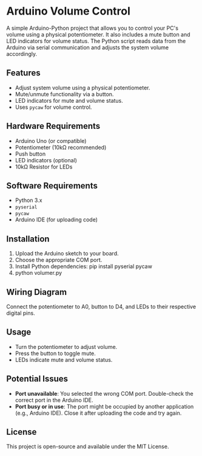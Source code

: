 # Arduino Volume Control

A simple Arduino-Python project that allows you to control your PC's volume using a physical potentiometer. It also includes a mute button and LED indicators for volume status. The Python script reads data from the Arduino via serial communication and adjusts the system volume accordingly.

## Features
- Adjust system volume using a physical potentiometer.
- Mute/unmute functionality via a button.
- LED indicators for mute and volume status.
- Uses `pycaw` for volume control.

## Hardware Requirements
- Arduino Uno (or compatible)
- Potentiometer (10kΩ recommended)
- Push button
- LED indicators (optional)
- 10kΩ Resistor for LEDs

## Software Requirements
- Python 3.x
- `pyserial`
- `pycaw`
- Arduino IDE (for uploading code)

## Installation
1. Upload the Arduino sketch to your board.
2. Choose the appropriate COM port.
3. Install Python dependencies:
   pip install pyserial pycaw
4. python volumer.py

## Wiring Diagram
Connect the potentiometer to A0, button to D4, and LEDs to their respective digital pins.

## Usage
- Turn the potentiometer to adjust volume.
- Press the button to toggle mute.
- LEDs indicate mute and volume status.

## Potential Issues
- **Port unavailable**: You selected the wrong COM port. Double-check the correct port in the Arduino IDE.  
- **Port busy or in use**: The port might be occupied by another application (e.g., Arduino IDE). Close it after uploading the code and try again.  

## License
This project is open-source and available under the MIT License.